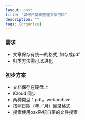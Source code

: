 ```yaml
---
layout: post
title: "如何归类和整理文章资料"
description: ""
tags: [organize]
---
```


### 需求 ###

- 文章保存有统一的格式, 如存成pdf
- 归类方法需可以进化

### 初步方案 ###

- 文档保存在硬盘上
- iCloud 同步
- 两种类型：pdf，webarchive
- 按照日期（年／月）目录格式
- 搜索使用osx系统自带的文件搜索
